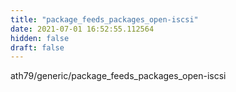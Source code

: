 ```yaml
---
title: "package_feeds_packages_open-iscsi"
date: 2021-07-01 16:52:55.112564
hidden: false
draft: false
---
```


ath79/generic/package_feeds_packages_open-iscsi

